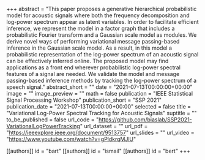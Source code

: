 +++
abstract = "This paper proposes a generative hierarchical probabilistic model for acoustic signals where both the frequency decomposition and log-power spectrum appear as latent variables. In order to facilitate efficient inference, we represent the model in a factor graph that includes a probabilistic Fourier transform and a Gaussian scale model as modules. We derive novel ways of performing variational message passing-based inference in the Gaussian scale model. As a result, in this model a probabilistic representation of the log-power spectrum of an acoustic signal can be effectively inferred online. The proposed model may find applications as a front end wherever probabilistic log-power spectral features of a signal are needed. We validate the model and message passing-based inference methods by tracking the log-power spectrum of a speech signal."
abstract_short = ""
date = "2021-07-13T00:00:00+00:00"
image = ""
image_preview = ""
math = false
publication = "IEEE Statistical Signal Processing Workshop"
publication_short = "SSP 2021"
publication_date = "2021-07-13T00:00:00+00:00"
selected = false
title = "Variational Log-Power Spectral Tracking for Acoustic Signals"
suptitle = ""
to_be_published = false
url_code = "https://github.com/biaslab/SSP2021-VariationalLogPowerTracking"
url_dataset = ""
url_pdf = "https://ieeexplore.ieee.org/document/9513757"
url_slides = ""
url_video = "https://www.youtube.com/watch?v=gPldkrqMJlU"

[[authors]]
    id = "bart"
[[authors]]
    id = "ismail"
[[authors]]
    id = "bert"
+++
